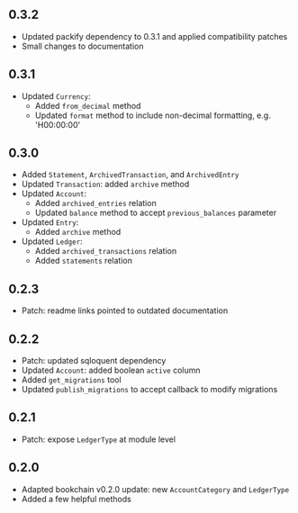 ## 0.3.2

- Updated packify dependency to 0.3.1 and applied compatibility patches
- Small changes to documentation

## 0.3.1

- Updated `Currency`:
    - Added `from_decimal` method
    - Updated `format` method to include non-decimal formatting,
      e.g. 'H00:00:00'

## 0.3.0

- Added `Statement`, `ArchivedTransaction`, and `ArchivedEntry`
- Updated `Transaction`: added `archive` method
- Updated `Account`:
    - Added `archived_entries` relation
    - Updated `balance` method to accept `previous_balances` parameter
- Updated `Entry`:
    - Added `archive` method
- Updated `Ledger`:
    - Added `archived_transactions` relation
    - Added `statements` relation

## 0.2.3

- Patch: readme links pointed to outdated documentation

## 0.2.2

- Patch: updated sqloquent dependency
- Updated `Account`: added boolean `active` column
- Added `get_migrations` tool
- Updated `publish_migrations` to accept callback to modify migrations

## 0.2.1

- Patch: expose `LedgerType` at module level

## 0.2.0

- Adapted bookchain v0.2.0 update: new `AccountCategory` and `LedgerType`
- Added a few helpful methods


